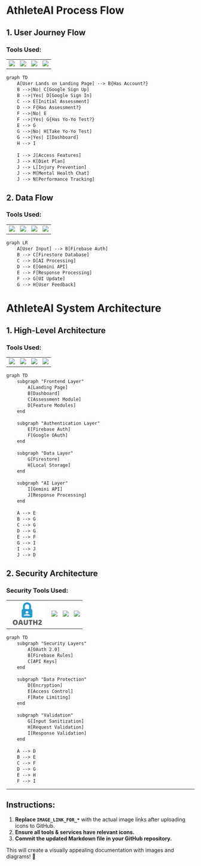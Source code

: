 # AthleteAI Process Flow

## 1. User Journey Flow

### Tools Used:
<table>
  <tr>
    <td><img src="IMAGE_LINK_FOR_FIREBASE" width="100"/></td>
    <td><img src="IMAGE_LINK_FOR_GOOGLE_AUTH" width="100"/></td>
    <td><img src="IMAGE_LINK_FOR_GEMINI_AI" width="100"/></td>
    <td><img src="IMAGE_LINK_FOR_DATABASE" width="100"/></td>
  </tr>
</table>

```mermaid
graph TD
    A[User Lands on Landing Page] --> B{Has Account?}
    B -->|No| C[Google Sign Up]
    B -->|Yes| D[Google Sign In]
    C --> E[Initial Assessment]
    D --> F{Has Assessment?}
    F -->|No| E
    F -->|Yes| G{Has Yo-Yo Test?}
    E --> G
    G -->|No| H[Take Yo-Yo Test]
    G -->|Yes| I[Dashboard]
    H --> I

    I --> J[Access Features]
    J --> K[Diet Plan]
    J --> L[Injury Prevention]
    J --> M[Mental Health Chat]
    J --> N[Performance Tracking]
```

## 2. Data Flow

### Tools Used:
<table>
  <tr>
    <td><img src="IMAGE_LINK_FOR_FIREBASE_AUTH" width="100"/></td>
    <td><img src="IMAGE_LINK_FOR_FIRESTORE_DB" width="100"/></td>
    <td><img src="IMAGE_LINK_FOR_GEMINI_API" width="100"/></td>
    <td><img src="IMAGE_LINK_FOR_AI_PROCESSING" width="100"/></td>
  </tr>
</table>

```mermaid
graph LR
    A[User Input] --> B[Firebase Auth]
    B --> C[Firestore Database]
    C --> D[AI Processing]
    D --> E[Gemini API]
    E --> F[Response Processing]
    F --> G[UI Update]
    G --> H[User Feedback]
```

# AthleteAI System Architecture

## 1. High-Level Architecture

### Tools Used:
<table>
  <tr>
    <td><img src="IMAGE_LINK_FOR_FRONTEND" width="100"/></td>
    <td><img src="IMAGE_LINK_FOR_BACKEND" width="100"/></td>
    <td><img src="IMAGE_LINK_FOR_AUTH_LAYER" width="100"/></td>
    <td><img src="IMAGE_LINK_FOR_DATABASE" width="100"/></td>
  </tr>
</table>

```mermaid
graph TD
    subgraph "Frontend Layer"
        A[Landing Page]
        B[Dashboard]
        C[Assessment Module]
        D[Feature Modules]
    end

    subgraph "Authentication Layer"
        E[Firebase Auth]
        F[Google OAuth]
    end

    subgraph "Data Layer"
        G[Firestore]
        H[Local Storage]
    end

    subgraph "AI Layer"
        I[Gemini API]
        J[Response Processing]
    end

    A --> E
    B --> G
    C --> G
    D --> G
    E --> F
    G --> I
    I --> J
    J --> D
```

## 2. Security Architecture

### Security Tools Used:
<table>
  <tr>
    <td><img src="https://github.com/CoderYUI/athelete-managment/blob/00f69846e1373f0cc9f5b00d3cec3249b30869d8/docs/icons/1_vSuf2h3TCpcUuTwsMzsI_w.png" width="100"/></td>
    <td><img src="IMAGE_LINK_FOR_FIREBASE_RULES" width="100"/></td>
    <td><img src="IMAGE_LINK_FOR_ENCRYPTION" width="100"/></td>
    <td><img src="IMAGE_LINK_FOR_ACCESS_CONTROL" width="100"/></td>
  </tr>
</table>

```mermaid
graph TD
    subgraph "Security Layers"
        A[OAuth 2.0]
        B[Firebase Rules]
        C[API Keys]
    end

    subgraph "Data Protection"
        D[Encryption]
        E[Access Control]
        F[Rate Limiting]
    end

    subgraph "Validation"
        G[Input Sanitization]
        H[Request Validation]
        I[Response Validation]
    end

    A --> D
    B --> E
    C --> F
    D --> G
    E --> H
    F --> I
```

---

## **Instructions:**
1. **Replace `IMAGE_LINK_FOR_*`** with the actual image links after uploading icons to GitHub.
2. **Ensure all tools & services have relevant icons.**
3. **Commit the updated Markdown file in your GitHub repository.**

This will create a visually appealing documentation with images and diagrams! 🚀

